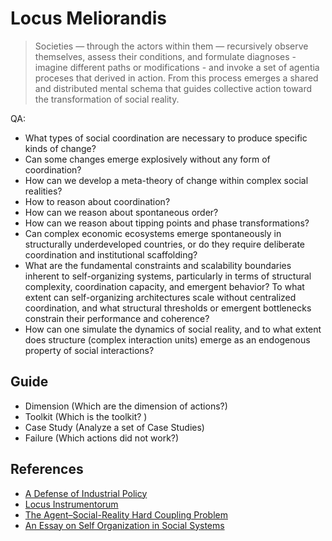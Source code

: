 # Locus Meliorandis

> Societies — through the actors within them — recursively observe themselves, assess their conditions, and formulate diagnoses - imagine different paths  or modifications -  and invoke a set of agentia proceses that derived in action. From this process emerges a shared and distributed mental schema that guides collective action toward the transformation of social reality.

QA:

- What types of social coordination are necessary to produce specific kinds of change?
- Can some changes emerge explosively without any form of coordination?
- How can we develop a meta-theory of change within complex social realities?
- How to reason about coordination?
- How can we reason about spontaneous order?
- How can we reason about tipping points and phase transformations?
- Can complex economic ecosystems emerge spontaneously in structurally underdeveloped countries, or do they require deliberate coordination and institutional scaffolding?
- What are the fundamental constraints and scalability boundaries inherent to self-organizing systems, particularly in terms of structural complexity, coordination capacity, and emergent behavior? To what extent can self-organizing architectures scale without centralized coordination, and what structural thresholds or emergent bottlenecks constrain their performance and coherence?
- How can one simulate the dynamics of social reality, and to what extent does structure (complex interaction units) emerge as an endogenous property of social interactions?

## Guide

- Dimension  (Which are the dimension of actions?)
- Toolkit    (Which is the toolkit? )
- Case Study (Analyze a set of Case Studies)
- Failure    (Which actions did not work?)

## References

- [A Defense of Industrial Policy](../Breviarium/a-defense-of-industrial-policy.md)
- [Locus Instrumentorum](../Locus-Instrumentorum/README.md)
- [The Agent–Social-Reality Hard Coupling Problem](../Breviarium/agent-social-reality-hard-coupling-problem.md)
- [An Essay on Self Organization in Social Systems](../Breviarium/an-essay-on-self-organization.md)
